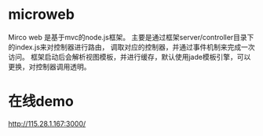 microweb
========

Mirco web 是基于mvc的node.js框架。
主要是通过框架server/controller目录下的index.js来对控制器进行路由，
调取对应的控制器，并通过事件机制来完成一次访问。
框架启动后会解析视图模板，并进行缓存，默认使用jade模板引擎，可以更换，对控制器调用透明。

在线demo
========

http://115.28.1.167:3000/
